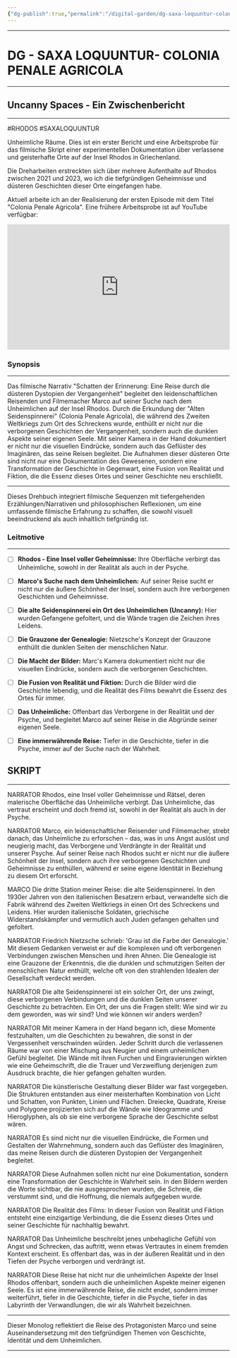 ```yaml
---
{"dg-publish":true,"permalink":"/digital-garden/dg-saxa-loquuntur-colonia-penale-agricola/","title":"DG - SAXA LOQUUNTUR- COLONIA PENALE AGRICOLA","tags":["Rhodos","RHODOS23","ExploringRhodos","RhodosMysteries","Geschichte","history","historia","Vergangenheit","memory","trauma","Erinnerung","Erinnerungsarbeit","ReisenSchreibenSehenEntwerfen","Verfall","ÄsthetikDesVerfalls","#OldSilkFactory","#AlteSeidenfabrik","unconscious","UncoveringSecrets","#Synchronizitäten","synchronicities","#ColoniaSanMarco","ColoniaPenaleAgricola","Seidenspinnerei","VLOG24AD04"],"noteIcon":""}
---
```



----
# DG - SAXA LOQUUNTUR- COLONIA PENALE AGRICOLA 
---

## Uncanny Spaces - Ein Zwischenbericht
---

#RHODOS #SAXALOQUUNTUR 


Unheimliche Räume. Dies ist ein erster Bericht und eine Arbeitsprobe für das filmische Skript einer experimentellen Dokumentation über verlassene und geisterhafte Orte auf der Insel Rhodos in Griechenland. 

Die Dreharbeiten erstreckten sich über mehrere Aufenthalte auf Rhodos zwischen 2021 und 2023, wo ich die tiefgründigen Geheimnisse und düsteren Geschichten dieser Orte eingefangen habe. 

Aktuell arbeite ich an der Realisierung der ersten Episode mit dem Titel "Colonia Penale Agricola". Eine frühere Arbeitsprobe ist auf YouTube verfügbar:


<div style="position: relative; padding-bottom: 56.25%; height: 0; overflow: hidden;">
  <iframe style="position: absolute; top: 0; left: 0; width: 100%; height: 100%;" src="https://www.youtube.com/embed/Vvc2n24G8QI?si=AC8MQTv-otxT8fEV" title="YouTube video player" frameborder="0" allow="accelerometer; autoplay; clipboard-write; encrypted-media; gyroscope; picture-in-picture; web-share" referrerpolicy="strict-origin-when-cross-origin" allowfullscreen></iframe>
</div>



### Synopsis
---

Das filmische Narrativ "Schatten der Erinnerung: Eine Reise durch die düsteren Dystopien der Vergangenheit" begleitet den leidenschaftlichen Reisenden und Filmemacher Marco auf seiner Suche nach dem Unheimlichen auf der Insel Rhodos. Durch die Erkundung der "Alten Seidenspinnerei" (Colonia Penale Agricola), die während des Zweiten Weltkriegs zum Ort des Schreckens wurde, enthüllt er nicht nur die verborgenen Geschichten der Vergangenheit, sondern auch die dunklen Aspekte seiner eigenen Seele. Mit seiner Kamera in der Hand dokumentiert er nicht nur die visuellen Eindrücke, sondern auch das Geflüster des Imaginären, das seine Reisen begleitet. Die Aufnahmen dieser düsteren Orte sind nicht nur eine Dokumentation des Gewesenen, sondern eine Transformation der Geschichte in Gegenwart, eine Fusion von Realität und Fiktion, die die Essenz dieses Ortes und seiner Geschichte neu erschließt.

---

Dieses Drehbuch integriert filmische Sequenzen mit tiefergehenden Erzählungen/Narrativen und philosophischen Reflexionen, um eine umfassende filmische Erfahrung zu schaffen, die sowohl visuell beeindruckend als auch inhaltlich tiefgründig ist.

### Leitmotive
---

- [ ] **Rhodos - Eine Insel voller Geheimnisse:** Ihre Oberfläche verbirgt das Unheimliche, sowohl in der Realität als auch in der Psyche.
- [ ] **Marco's Suche nach dem Unheimlichen:** Auf seiner Reise sucht er nicht nur die äußere Schönheit der Insel, sondern auch ihre verborgenen Geschichten und Geheimnisse.
- [ ] **Die alte Seidenspinnerei ein Ort des Unheimlichen (Uncanny):** Hier wurden Gefangene gefoltert, und die Wände tragen die Zeichen ihres Leidens.
- [ ] **Die Grauzone der Genealogie:** Nietzsche's Konzept der Grauzone enthüllt die dunklen Seiten der menschlichen Natur.
- [ ] **Die Macht der Bilder:** Marc's Kamera dokumentiert nicht nur die visuellen Eindrücke, sondern auch die verborgenen Geschichten.
- [ ] **Die Fusion von Realität und Fiktion:** Durch die Bilder wird die Geschichte lebendig, und die Realität des Films bewahrt die Essenz des Ortes für immer.
- [ ] **Das Unheimliche:** Offenbart das Verborgene in der Realität und der Psyche, und begleitet Marco auf seiner Reise in die Abgründe seiner eigenen Seele.
- [ ] **Eine immerwährende Reise:** Tiefer in die Geschichte, tiefer in die Psyche, immer auf der Suche nach der Wahrheit.


## SKRIPT
---

NARRATOR
Rhodos, eine Insel voller Geheimnisse und Rätsel, deren malerische Oberfläche das Unheimliche verbirgt. Das Unheimliche, das vertraut erscheint und doch fremd ist, sowohl in der Realität als auch in der Psyche.

NARRATOR
Marco, ein leidenschaftlicher Reisender und Filmemacher, strebt danach, das Unheimliche zu erforschen – das, was in uns Angst auslöst und neugierig macht, das Verborgene und Verdrängte in der Realität und unserer Psyche. Auf seiner Reise nach Rhodos sucht er nicht nur die äußere Schönheit der Insel, sondern auch ihre verborgenen Geschichten und Geheimnisse zu enthüllen, während er seine eigene Identität in Beziehung zu diesem Ort erforscht.

MARCO
Die dritte Station meiner Reise: die alte Seidenspinnerei. In den 1930er Jahren von den italienischen Besatzern erbaut, verwandelte sich die Fabrik während des Zweiten Weltkriegs in einen Ort des Schreckens und Leidens. Hier wurden italienische Soldaten, griechische Widerstandskämpfer und vermutlich auch Juden gefangen gehalten und gefoltert.

NARRATOR
Friedrich Nietzsche schrieb: 'Grau ist die Farbe der Genealogie.' Mit diesem Gedanken verweist er auf die komplexen und oft verborgenen Verbindungen zwischen Menschen und ihren Ahnen. Die Genealogie ist eine Grauzone der Erkenntnis, die die dunklen und schmutzigen Seiten der menschlichen Natur enthüllt, welche oft von den strahlenden Idealen der Gesellschaft verdeckt werden.

NARRATOR
Die alte Seidenspinnerei ist ein solcher Ort, der uns zwingt, diese verborgenen Verbindungen und die dunklen Seiten unserer Geschichte zu betrachten. Ein Ort, der uns die Fragen stellt: Wie sind wir zu dem geworden, was wir sind? Und wie können wir anders werden?

NARRATOR
Mit meiner Kamera in der Hand begann ich, diese Momente festzuhalten, um die Geschichten zu bewahren, die sonst in der Vergessenheit verschwinden würden. Jeder Schritt durch die verlassenen Räume war von einer Mischung aus Neugier und einem unheimlichen Gefühl begleitet. Die Wände mit ihren Furchen und Eingravierungen wirkten wie eine Geheimschrift, die die Trauer und Verzweiflung derjenigen zum Ausdruck brachte, die hier gefangen gehalten wurden.

NARRATOR
Die künstlerische Gestaltung dieser Bilder war fast vorgegeben. Die Strukturen entstanden aus einer meisterhaften Kombination von Licht und Schatten, von Punkten, Linien und Flächen. Dreiecke, Quadrate, Kreise und Polygone projizierten sich auf die Wände wie Ideogramme und Hieroglyphen, als ob sie eine verborgene Sprache der Geschichte selbst wären.

NARRATOR
Es sind nicht nur die visuellen Eindrücke, die Formen und Gestalten der Wahrnehmung, sondern auch das Geflüster des Imaginären, das meine Reisen durch die düsteren Dystopien der Vergangenheit begleitet.

NARRATOR
Diese Aufnahmen sollen nicht nur eine Dokumentation, sondern eine Transformation der Geschichte in Wahrheit sein. In den Bildern werden die Worte sichtbar, die nie ausgesprochen wurden, die Schreie, die verstummt sind, und die Hoffnung, die niemals aufgegeben wurde.

NARRATOR
Die Realität des Films: In dieser Fusion von Realität und Fiktion entsteht eine einzigartige Verbindung, die die Essenz dieses Ortes und seiner Geschichte für nachhaltig bewahrt.


NARRATOR
Das Unheimliche beschreibt jenes unbehagliche Gefühl von Angst und Schrecken, das auftritt, wenn etwas Vertrautes in einem fremden Kontext erscheint. Es offenbart das, was in der äußeren Realität und in den Tiefen der Psyche verborgen und verdrängt ist.

NARRATOR
Diese Reise hat nicht nur die unheimlichen Aspekte der Insel Rhodos offenbart, sondern auch die unheimlichen Aspekte meiner eigenen Seele. Es ist eine immerwährende Reise, die nicht endet, sondern immer weiterführt, tiefer in die Geschichte, tiefer in die Psyche, tiefer in das Labyrinth der Verwandlungen, die wir als Wahrheit bezeichnen.


---

Dieser Monolog reflektiert die Reise des Protagonisten Marco und seine Auseinandersetzung mit den tiefgründigen Themen von Geschichte, Identität und dem Unheimlichen.

---

